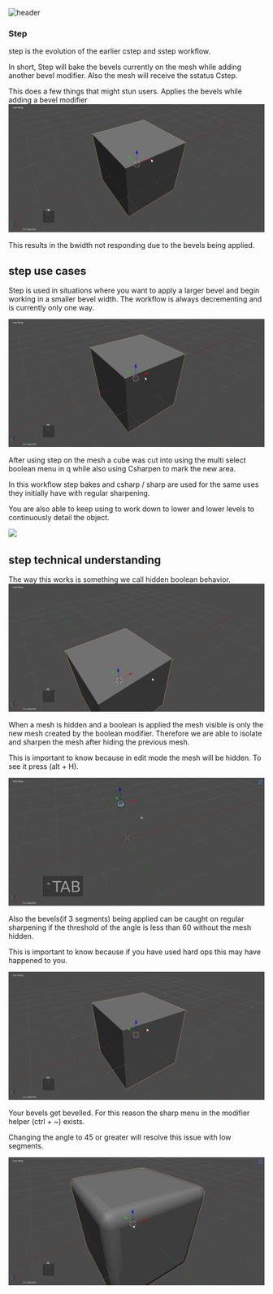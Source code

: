 ![header](img/banner.gif)

### Step

step is the evolution of the earlier cstep and sstep workflow.

In short, Step will bake the bevels currently on the mesh while adding another bevel modifier. Also the mesh will receive the sstatus Cstep.

This does a few things that might stun users.
Applies the bevels while adding a bevel modifier
![](img\step\ss1.gif)

This results in the bwidth not responding due to the bevels being applied.

## step use cases

Step is used in situations where you want to apply a larger bevel and begin working in a smaller bevel width. The workflow is always decrementing and is currently only one way.

![](img\step\ss4.gif)

After using step on the mesh a cube was cut into using the multi select boolean menu in q while also using Csharpen to mark the new area.

In this workflow step bakes and csharp / sharp are used for the same uses they initially have with regular sharpening.

You are also able to keep using to work down to lower and lower levels to continuously detail the object.

![](img\step\ss5.gif)

## step technical understanding

The way this works is something we call hidden boolean behavior.
![](img\step\ss7.gif)

When a mesh is hidden and a boolean is applied the mesh visible is only the new mesh created by the boolean modifier. Therefore we are able to isolate and sharpen the mesh after hiding the previous mesh.

This is important to know because in edit mode the mesh will be hidden. To see it press (alt + H).

![](img\step\ss6.gif)

Also the bevels(if 3 segments) being applied can be caught on regular sharpening if the threshold of the angle is less than 60 without the mesh hidden.

This is important to know because if you have used hard ops this may have happened to you.

![](img\step\ss8.gif)

Your bevels get bevelled. For this reason the sharp menu in the modifier helper (ctrl + ~) exists.

Changing the angle to 45 or greater will resolve this issue with low segments.

![](img\step\ss9.gif)
